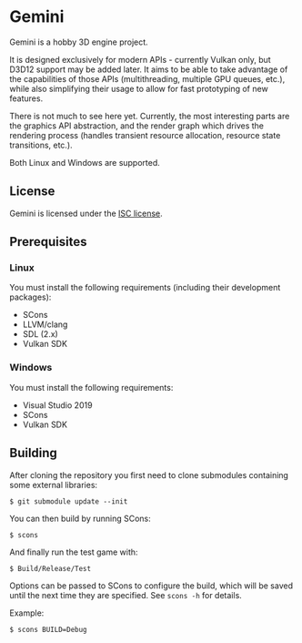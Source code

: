 # Gemini

Gemini is a hobby 3D engine project.

It is designed exclusively for modern APIs - currently Vulkan only, but D3D12 support may be added later. It aims to be able to take advantage of the capabilities of those APIs (multithreading, multiple GPU queues, etc.), while also simplifying their usage to allow for fast prototyping of new features.

There is not much to see here yet. Currently, the most interesting parts are the graphics API abstraction, and the render graph which drives the rendering process (handles transient resource allocation, resource state transitions, etc.).

Both Linux and Windows are supported.

## License

Gemini is licensed under the [ISC license](https://github.com/aejsmith/gemini/blob/master/Documentation/License.md).

## Prerequisites

### Linux

You must install the following requirements (including their development packages):

* SCons
* LLVM/clang
* SDL (2.x)
* Vulkan SDK

### Windows

You must install the following requirements:

* Visual Studio 2019
* SCons
* Vulkan SDK

## Building

After cloning the repository you first need to clone submodules containing some external libraries:

    $ git submodule update --init

You can then build by running SCons:

    $ scons

And finally run the test game with:

    $ Build/Release/Test

Options can be passed to SCons to configure the build, which will be saved until the next time they are specified. See `scons -h` for details.

Example:

    $ scons BUILD=Debug
